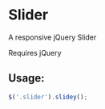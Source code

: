 # Slider
A responsive jQuery Slider

Requires jQuery

## Usage:
```javascript
$('.slider').slidey();
```
